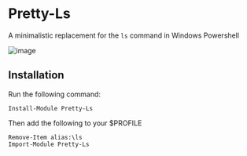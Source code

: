 # Pretty-Ls

A minimalistic replacement for the `ls` command in Windows Powershell

![image](https://user-images.githubusercontent.com/20462187/125201109-af7bb500-e23b-11eb-8152-d9c88f0e6b68.png)

## Installation

Run the following command:
```
Install-Module Pretty-Ls
```

Then add the following to your $PROFILE
```
Remove-Item alias:\ls
Import-Module Pretty-Ls
```

